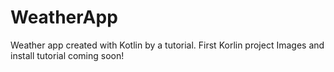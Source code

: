 # WeatherApp
Weather app created with Kotlin by a tutorial. First Korlin project
Images and install tutorial coming soon!
